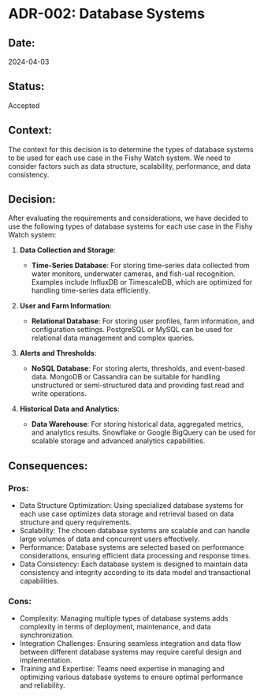 # ADR-002: Database Systems

## Date:
2024-04-03

## Status:
Accepted

## Context:
The context for this decision is to determine the types of database systems to be used for each use case in the Fishy Watch system. We need to consider factors such as data structure, scalability, performance, and data consistency.

## Decision:
After evaluating the requirements and considerations, we have decided to use the following types of database systems for each use case in the Fishy Watch system:

1. **Data Collection and Storage**:
   - **Time-Series Database**: For storing time-series data collected from water monitors, underwater cameras, and fish-ual recognition. Examples include InfluxDB or TimescaleDB, which are optimized for handling time-series data efficiently.

2. **User and Farm Information**:
   - **Relational Database**: For storing user profiles, farm information, and configuration settings. PostgreSQL or MySQL can be used for relational data management and complex queries.

3. **Alerts and Thresholds**:
   - **NoSQL Database**: For storing alerts, thresholds, and event-based data. MongoDB or Cassandra can be suitable for handling unstructured or semi-structured data and providing fast read and write operations.

4. **Historical Data and Analytics**:
   - **Data Warehouse**: For storing historical data, aggregated metrics, and analytics results. Snowflake or Google BigQuery can be used for scalable storage and advanced analytics capabilities.

## Consequences:
### Pros:
- Data Structure Optimization: Using specialized database systems for each use case optimizes data storage and retrieval based on data structure and query requirements.
- Scalability: The chosen database systems are scalable and can handle large volumes of data and concurrent users effectively.
- Performance: Database systems are selected based on performance considerations, ensuring efficient data processing and response times.
- Data Consistency: Each database system is designed to maintain data consistency and integrity according to its data model and transactional capabilities.

### Cons:
- Complexity: Managing multiple types of database systems adds complexity in terms of deployment, maintenance, and data synchronization.
- Integration Challenges: Ensuring seamless integration and data flow between different database systems may require careful design and implementation.
- Training and Expertise: Teams need expertise in managing and optimizing various database systems to ensure optimal performance and reliability.
